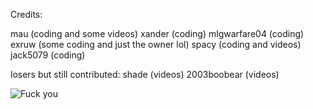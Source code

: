 Credits:

mau (coding and some videos)
xander (coding)
mlgwarfare04 (coding)
exruw (some coding and just the owner lol)
spacy (coding and videos)
jack5079 (coding)

losers but still contributed:
shade (videos)
2003boobear (videos)

![Fuck you](https://c.tenor.com/3gJrau0SCnMAAAAj/gooper-hypnospace.gif)
